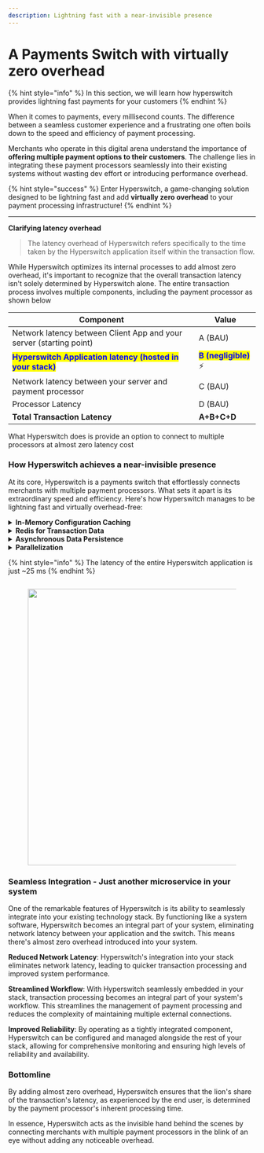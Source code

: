 ```yaml
---
description: Lightning fast with a near-invisible presence
---
```


# A Payments Switch with virtually zero overhead

{% hint style="info" %}
In this section, we will learn how hyperswitch provides lightning fast payments for your customers
{% endhint %}

When it comes to payments, every millisecond counts. The difference between a seamless customer experience and a frustrating one often boils down to the speed and efficiency of payment processing.&#x20;

Merchants who operate in this digital arena understand the importance of **offering multiple payment options to their customers**. The challenge lies in integrating these payment processors seamlessly into their existing systems without wasting dev effort or introducing performance overhead.&#x20;

{% hint style="success" %}
Enter Hyperswitch, a game-changing solution designed to be lightning fast and add **virtually zero overhead** to your payment processing infrastructure!
{% endhint %}

***

**Clarifying latency overhead**

> The latency overhead of Hyperswitch refers specifically to the time taken by the Hyperswitch application itself within the transaction flow.&#x20;

While Hyperswitch optimizes its internal processes to add almost zero overhead, it's important to recognize that the overall transaction latency isn't solely determined by Hyperswitch alone. The entire transaction process involves multiple components, including the payment processor as shown below

| Component                                                                                   | Value                                                     |
| ------------------------------------------------------------------------------------------- | --------------------------------------------------------- |
| Network latency between Client App and your server (starting point)                         | A (BAU)                                                   |
| <mark style="color:blue;">**Hyperswitch Application latency (hosted in your stack)**</mark> | <mark style="color:blue;">**B (negligible)**</mark> :zap: |
| Network latency between your server and payment processor                                   | C (BAU)                                                   |
| Processor Latency                                                                           | D (BAU)                                                   |
| **Total Transaction Latency**                                                               | **A+B+C+D**                                               |

What Hyperswitch does is provide an option to connect to multiple processors at almost zero latency cost

### **How Hyperswitch achieves a near-invisible presence**

At its core, Hyperswitch is a payments switch that effortlessly connects merchants with multiple payment processors. What sets it apart is its extraordinary speed and efficiency. Here's how Hyperswitch manages to be lightning fast and virtually overhead-free:

<details>

<summary><strong>In-Memory Configuration Caching</strong></summary>

* Hyperswitch eliminates the delays associated with fetching configuration data for each transaction by caching all merchant and processor-related configurations in memory
* This ensures that transaction processing remains lightning quick, regardless of the specifics of each transaction

</details>

<details>

<summary><strong>Redis for Transaction Data</strong></summary>

* To further accelerate transaction processing, Hyperswitch stores all transaction-related data reads in Redis, an in-memory key-value store
* This choice of data storage allows for rapid access to transaction details, ensuring that every step of the process is nearly instantaneous.

</details>

<details>

<summary><strong>Asynchronous Data Persistence</strong></summary>

* Hyperswitch optimizes the transaction workflow by making all data writes to Redis and then asynchronously draining this data to the database
* This approach minimizes any potential delays in the critical transaction path, maintaining the rapid pace that customers expect

</details>

<details>

<summary><strong>Parallelization</strong></summary>

* Hyperswitch embraces parallelization wherever possible, ensuring that multiple operations can be executed simultaneously
* This approach further enhances its speed and responsiveness, making it a true powerhouse in payment processing

</details>

{% hint style="info" %}
The latency of the entire Hyperswitch application is just \~25 ms&#x20;
{% endhint %}

<figure><img src="../../.gitbook/assets/image (4) (1).png" alt=""><figcaption></figcaption></figure>

<div data-full-width="false">

<figure><img src="../../.gitbook/assets/Screenshot 2023-10-23 at 12.07.08 AM.png" alt="" width="563"><figcaption></figcaption></figure>

</div>

### **Seamless Integration - Just another microservice in your system**

One of the remarkable features of Hyperswitch is its ability to seamlessly integrate into your existing technology stack. By functioning like a system software, Hyperswitch becomes an integral part of your system, eliminating network latency between your application and the switch. This means there's almost zero overhead introduced into your system.

**Reduced Network Latency**: Hyperswitch's integration into your stack eliminates network latency, leading to quicker transaction processing and improved system performance.

**Streamlined Workflow**: With Hyperswitch seamlessly embedded in your stack, transaction processing becomes an integral part of your system's workflow. This streamlines the management of payment processing and reduces the complexity of maintaining multiple external connections.

**Improved Reliability**: By operating as a tightly integrated component, Hyperswitch can be configured and managed alongside the rest of your stack, allowing for comprehensive monitoring and ensuring high levels of reliability and availability.

### **Bottomline**

By adding almost zero overhead, Hyperswitch ensures that the lion's share of the transaction's latency, as experienced by the end user, is determined by the payment processor's inherent processing time.&#x20;

In essence, Hyperswitch acts as the invisible hand behind the scenes by connecting merchants with multiple payment processors in the blink of an eye without adding any noticeable overhead.

